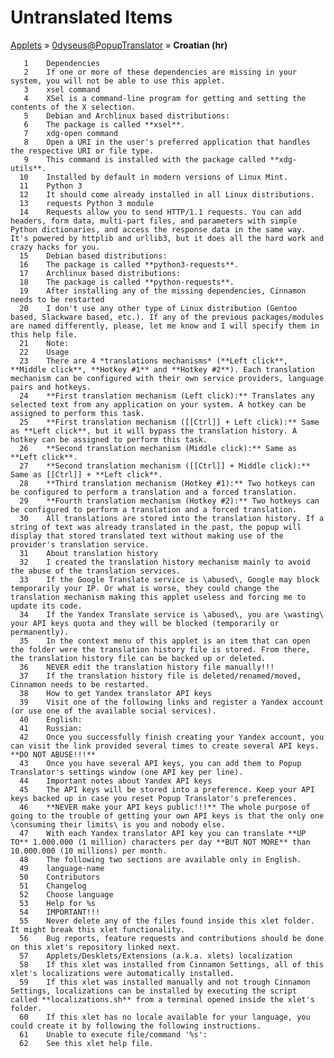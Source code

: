 # Untranslated Items
[Applets](../../../README.md) &#187; [0dyseus@PopupTranslator](../README.md) &#187; **Croatian (hr)**

       1	Dependencies
       2	If one or more of these dependencies are missing in your system, you will not be able to use this applet.
       3	xsel command
       4	XSel is a command-line program for getting and setting the contents of the X selection.
       5	Debian and Archlinux based distributions:
       6	The package is called **xsel**.
       7	xdg-open command
       8	Open a URI in the user's preferred application that handles the respective URI or file type.
       9	This command is installed with the package called **xdg-utils**.
      10	Installed by default in modern versions of Linux Mint.
      11	Python 3
      12	It should come already installed in all Linux distributions.
      13	requests Python 3 module
      14	Requests allow you to send HTTP/1.1 requests. You can add headers, form data, multi-part files, and parameters with simple Python dictionaries, and access the response data in the same way. It's powered by httplib and urllib3, but it does all the hard work and crazy hacks for you.
      15	Debian based distributions:
      16	The package is called **python3-requests**.
      17	Archlinux based distributions:
      18	The package is called **python-requests**.
      19	After installing any of the missing dependencies, Cinnamon needs to be restarted
      20	I don't use any other type of Linux distribution (Gentoo based, Slackware based, etc.). If any of the previous packages/modules are named differently, please, let me know and I will specify them in this help file.
      21	Note:
      22	Usage
      23	There are 4 *translations mechanisms* (**Left click**, **Middle click**, **Hotkey #1** and **Hotkey #2**). Each translation mechanism can be configured with their own service providers, language pairs and hotkeys.
      24	**First translation mechanism (Left click):** Translates any selected text from any application on your system. A hotkey can be assigned to perform this task.
      25	**First translation mechanism ([[Ctrl]] + Left click):** Same as **Left click**, but it will bypass the translation history. A hotkey can be assigned to perform this task.
      26	**Second translation mechanism (Middle click):** Same as **Left click**.
      27	**Second translation mechanism ([[Ctrl]] + Middle click):** Same as [[Ctrl]] + **Left click**.
      28	**Third translation mechanism (Hotkey #1):** Two hotkeys can be configured to perform a translation and a forced translation.
      29	**Fourth translation mechanism (Hotkey #2):** Two hotkeys can be configured to perform a translation and a forced translation.
      30	All translations are stored into the translation history. If a string of text was already translated in the past, the popup will display that stored translated text without making use of the provider's translation service.
      31	About translation history
      32	I created the translation history mechanism mainly to avoid the abuse of the translation services.
      33	If the Google Translate service is \abused\, Google may block temporarily your IP. Or what is worse, they could change the translation mechanism making this applet useless and forcing me to update its code.
      34	If the Yandex Translate service is \abused\, you are \wasting\ your API keys quota and they will be blocked (temporarily or permanently).
      35	In the context menu of this applet is an item that can open the folder were the translation history file is stored. From there, the translation history file can be backed up or deleted.
      36	NEVER edit the translation history file manually!!!
      37	If the translation history file is deleted/renamed/moved, Cinnamon needs to be restarted.
      38	How to get Yandex translator API keys
      39	Visit one of the following links and register a Yandex account (or use one of the available social services).
      40	English:
      41	Russian:
      42	Once you successfully finish creating your Yandex account, you can visit the link provided several times to create several API keys. **DO NOT ABUSE!!!**
      43	Once you have several API keys, you can add them to Popup Translator's settings window (one API key per line).
      44	Important notes about Yandex API keys
      45	The API keys will be stored into a preference. Keep your API keys backed up in case you reset Popup Translator's preferences.
      46	**NEVER make your API keys public!!!** The whole purpose of going to the trouble of getting your own API keys is that the only one \consuming their limits\ is you and nobody else.
      47	With each Yandex translator API key you can translate **UP TO** 1.000.000 (1 million) characters per day **BUT NOT MORE** than 10.000.000 (10 millions) per month.
      48	The following two sections are available only in English.
      49	language-name
      50	Contributors
      51	Changelog
      52	Choose language
      53	Help for %s
      54	IMPORTANT!!!
      55	Never delete any of the files found inside this xlet folder. It might break this xlet functionality.
      56	Bug reports, feature requests and contributions should be done on this xlet's repository linked next.
      57	Applets/Desklets/Extensions (a.k.a. xlets) localization
      58	If this xlet was installed from Cinnamon Settings, all of this xlet's localizations were automatically installed.
      59	If this xlet was installed manually and not trough Cinnamon Settings, localizations can be installed by executing the script called **localizations.sh** from a terminal opened inside the xlet's folder.
      60	If this xlet has no locale available for your language, you could create it by following the following instructions.
      61	Unable to execute file/command '%s':
      62	See this xlet help file.
